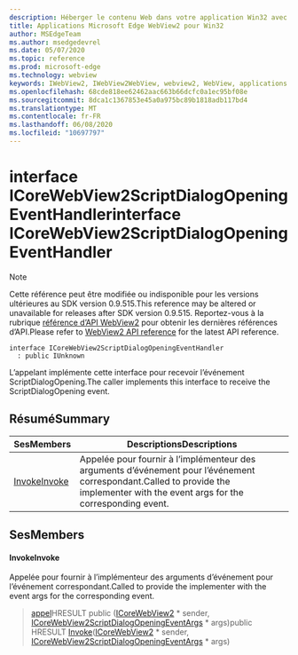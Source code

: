 ```yaml
---
description: Héberger le contenu Web dans votre application Win32 avec le contrôle Microsoft Edge WebView2
title: Applications Microsoft Edge WebView2 pour Win32
author: MSEdgeTeam
ms.author: msedgedevrel
ms.date: 05/07/2020
ms.topic: reference
ms.prod: microsoft-edge
ms.technology: webview
keywords: IWebView2, IWebView2WebView, webview2, WebView, applications Win32, Win32, Edge, ICoreWebView2, ICoreWebView2Controller, contrôle de navigateur, html Edge
ms.openlocfilehash: 68cde818ee62462aac663b66dcfc0a1ec95bf08e
ms.sourcegitcommit: 8dca1c1367853e45a0a975bc89b1818adb117bd4
ms.translationtype: MT
ms.contentlocale: fr-FR
ms.lasthandoff: 06/08/2020
ms.locfileid: "10697797"
---
```

# <span data-ttu-id="bda87-104">interface ICoreWebView2ScriptDialogOpeningEventHandler</span><span class="sxs-lookup"><span data-stu-id="bda87-104">interface ICoreWebView2ScriptDialogOpeningEventHandler</span></span> 

> [!NOTE]
> <span data-ttu-id="bda87-105">Cette référence peut être modifiée ou indisponible pour les versions ultérieures au SDK version 0.9.515.</span><span class="sxs-lookup"><span data-stu-id="bda87-105">This reference may be altered or unavailable for releases after SDK version 0.9.515.</span></span> <span data-ttu-id="bda87-106">Reportez-vous à la rubrique [référence d’API WebView2](../../../webview2-api-reference.md) pour obtenir les dernières références d’API.</span><span class="sxs-lookup"><span data-stu-id="bda87-106">Please refer to [WebView2 API reference](../../../webview2-api-reference.md) for the latest API reference.</span></span>

```
interface ICoreWebView2ScriptDialogOpeningEventHandler
  : public IUnknown
```

<span data-ttu-id="bda87-107">L’appelant implémente cette interface pour recevoir l’événement ScriptDialogOpening.</span><span class="sxs-lookup"><span data-stu-id="bda87-107">The caller implements this interface to receive the ScriptDialogOpening event.</span></span>

## <span data-ttu-id="bda87-108">Résumé</span><span class="sxs-lookup"><span data-stu-id="bda87-108">Summary</span></span>

 <span data-ttu-id="bda87-109">Ses</span><span class="sxs-lookup"><span data-stu-id="bda87-109">Members</span></span>                        | <span data-ttu-id="bda87-110">Descriptions</span><span class="sxs-lookup"><span data-stu-id="bda87-110">Descriptions</span></span>
--------------------------------|---------------------------------------------
[<span data-ttu-id="bda87-111">Invoke</span><span class="sxs-lookup"><span data-stu-id="bda87-111">Invoke</span></span>](#invoke) | <span data-ttu-id="bda87-112">Appelée pour fournir à l’implémenteur des arguments d’événement pour l’événement correspondant.</span><span class="sxs-lookup"><span data-stu-id="bda87-112">Called to provide the implementer with the event args for the corresponding event.</span></span>

## <span data-ttu-id="bda87-113">Ses</span><span class="sxs-lookup"><span data-stu-id="bda87-113">Members</span></span>

#### <span data-ttu-id="bda87-114">Invoke</span><span class="sxs-lookup"><span data-stu-id="bda87-114">Invoke</span></span> 

<span data-ttu-id="bda87-115">Appelée pour fournir à l’implémenteur des arguments d’événement pour l’événement correspondant.</span><span class="sxs-lookup"><span data-stu-id="bda87-115">Called to provide the implementer with the event args for the corresponding event.</span></span>

> <span data-ttu-id="bda87-116">[appel](#invoke)HRESULT public ([ICoreWebView2](icorewebview2.md) \* sender, [ICoreWebView2ScriptDialogOpeningEventArgs](icorewebview2scriptdialogopeningeventargs.md) \* args)</span><span class="sxs-lookup"><span data-stu-id="bda87-116">public HRESULT [Invoke](#invoke)([ICoreWebView2](icorewebview2.md) \* sender, [ICoreWebView2ScriptDialogOpeningEventArgs](icorewebview2scriptdialogopeningeventargs.md) \* args)</span></span>

